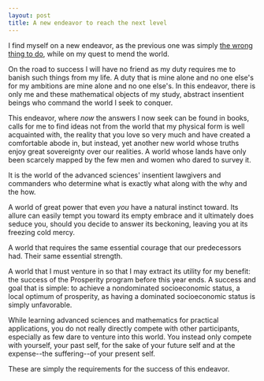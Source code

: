 ```yaml
---
layout: post
title: A new endeavor to reach the next level
---
```


I find myself on a new endeavor, as the previous one was simply [the wrong thing to do](/entrepreneurs-effectuation/), while on my quest to mend the world.

On the road to success I will have no friend as my duty requires me to banish such things from my life. A duty that is mine alone and no one else's for my ambitions are mine alone and no one else's. In this endeavor, there is only me and these mathematical objects of my study, abstract insentient beings who command the world I seek to conquer.

This endeavor, where *now* the answers I now seek can be found in books, calls for me to find ideas not from the world that my physical form is well acquainted with, the reality that you love so very much and have created a comfortable abode in, but instead, yet another new world whose truths enjoy great sovereignty over our realities. A world whose lands have only been scarcely mapped by the few men and women who dared to survey it.

It is the world of the advanced sciences' insentient lawgivers and commanders who determine what is exactly what along with the why and the how.

A world of great power that even *you* have a natural instinct toward. Its allure can easily tempt you toward its empty embrace and it ultimately does seduce you, should you decide to answer its beckoning, leaving you at its freezing cold mercy.

A world that requires the same essential courage that our predecessors had. Their same essential strength.

A world that I must venture in so that I may extract its utility for my benefit: the success of the Prosperity program before this year ends. A success and goal that is simple: to achieve a nondominated socioeconomic status, a local optimum of prosperity, as having a dominated socioeconomic status is simply unfavorable.

While learning advanced sciences and mathematics for practical applications, you do not really directly compete with other participants, especially as few dare to venture into this world. You instead only compete with yourself, your past self, for the sake of your future self and at the expense--the suffering--of your present self.

These are simply the requirements for the success of this endeavor.